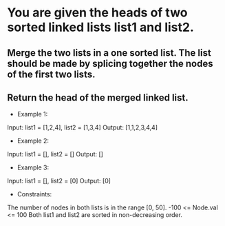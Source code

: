 # You are given the heads of two sorted linked lists list1 and list2.

## Merge the two lists in a one sorted list. The list should be made by splicing together the nodes of the first two lists.

## Return the head of the merged linked list.
 

- Example 1:

Input: list1 = [1,2,4], list2 = [1,3,4]
Output: [1,1,2,3,4,4]

- Example 2:

Input: list1 = [], list2 = []
Output: []

- Example 3:

Input: list1 = [], list2 = [0]
Output: [0]

- Constraints:

The number of nodes in both lists is in the range [0, 50].
-100 <= Node.val <= 100
Both list1 and list2 are sorted in non-decreasing order.